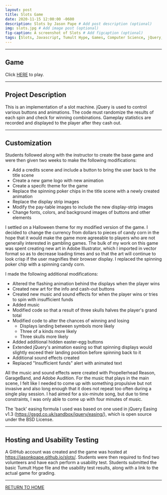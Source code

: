 ```yaml
---
layout: post
title: Slots Game
date: 2020-11-15 12:00:00 -0600
description: Slots by Jason Pape # Add post description (optional)
img: slots.jpg # Add image post (optional)
fig-caption: A screenshot of Slots # Add figcaption (optional)
tags: [Slots, Javascript, Tumult Hype, Games, Computer Science, jQuery, Halloween]
---
```


----
## Game
Click <a href="https://jasonkpape.github.io/slots/" target="_blank">HERE</a> to play.

----
## Project Description
This is an implementation of a slot machine. jQuery is used to control various buttons and animations. The code must randomize the results of each spin and check for winning combinations. Gameplay statistics are recorded and displayed to the player after they cash out.

----
## Customization
Students followed along with the instructor to create the base game and were then given two weeks to make the following modifications:

* Add a credits scene and include a button to bring the user back to the title scene
* Create a new game logo with new animation
* Create a specifc theme for the game
* Replace the spinning poker chips in the title scene with a newly created animation
* Replace the display strip images
* Modify the pay-table images to include the new display-strip images
* Change fonts, colors, and background images of buttons and other elements

I settled on a Halloween theme for my modified version of the game. I decided to change the currency from dollars to pieces of candy corn in the hope that it would make the game more agreeable to players who are not generally interested in gambling games. The bulk of my work on this game was spent creating new art in Adobe Illustrator, which I imported in vector format so as to decrease loading times and so that the art will continue to look crisp if the user magnifies their browser display. I replaced the spinning poker chip with a spinning candy corn.

I made the following additional modifications:

* Altered the flashing animation behind the displays when the player wins
* Created new art for the info and cash-out buttons
* Created new music and sound effects for when the player wins or tries to spin with insufficient funds
* Added music
* Modified code so that a result of three skulls halves the player's grand total
* Modified code to alter the chances of winning and losing
  * Displays landing between symbols more likely
  * Three of a kinds more likely
  * Three skulls more likely
* Added additional hidden easter-egg buttons
* Extended jQuery's animation easing so that spinning displays would slightly exceed their landing position before spinning back to it
* Additional sound effects created
* Replaced "Insufficient funds" alert with animated text

All the music and sound effects were created with Propellerhead Reason, GarageBand, and Adobe Audition. For the music that plays in the main scene, I felt like I needed to come up with something propulsive but not invasive and also long enough that it does not repeat too often during a single play session. I had aimed for a six-minute song, but due to time constraints, I was only able to come up with four minutes of music.

The 'back' easing formula I used was based on one used in jQuery Easing v1.3 (https://gsgd.co.uk/sandbox/jquery/easing/), which is open source under the BSD License.


----
## Hosting and Usability Testing
 A GitHub account was created and the game was hosted at <a href="https://jasonkpape.github.io/slots/" target="_blank">https://jasonkpape.github.io/slots/</a>. Students were then required to find two volunteers and have each perform a usability test. Students submitted the basic Tumult Hype file and the usability test results, along with a link to the actual game for grading.

----
[RETURN TO HOME](https://jasonkpape.github.io/jekyll-portfolio/)
